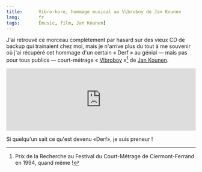 ```yaml
---
title:      Vibro-kore, hommage musical au Vibroboy de Jan Kounen
lang:       fr
tags:       [music, film, Jan Kounen]
---
```


J'ai retrouvé ce morceau complètement par hasard sur des vieux CD de backup qui trainaient chez moi, mais je n'arrive plus du tout à me souvenir où j'ai récupéré cet hommage d'un certain « Derf » au génial — mais pas pour tous publics — court-métrage « [Vibroboy](http://fr.wikipedia.org/wiki/Vibroboy) »[^1] de [Jan Kounen](http://fr.wikipedia.org/wiki/Jan_Kounen).

[^1]: Prix de la Recherche au Festival du Court-Métrage de Clermont-Ferrand en 1994, quand même !

<iframe width="100%" height="166" scrolling="no" frameborder="no" src="http://w.soundcloud.com/player/?url=http%3A%2F%2Fapi.soundcloud.com%2Ftracks%2F54835396&auto_play=false&show_artwork=true&color=ff7700"></iframe>

Si quelqu'un sait ce qu'est devenu «Derf», je suis preneur !
